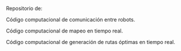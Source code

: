 Repositorio de: 

Código computacional de comunicación entre robots.

Código computacional de mapeo en tiempo real.

Código computacional de generación de rutas óptimas en tiempo real. 
